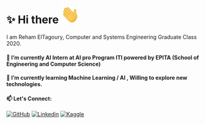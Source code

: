 # ✨ Hi there <img src="https://raw.githubusercontent.com/ABSphreak/ABSphreak/master/gifs/Hi.gif" width="48" height="48"/>

<!--
**rehamessameltagoury/rehamessameltagoury** is a ✨ _special_ ✨ repository because its `README.md` (this file) appears on your GitHub profile.

Here are some ideas to get you started:

- 🔭 I’m currently working on ...
- 🌱 I’m currently learning ...
- 👯 I’m looking to collaborate on ...
- 🤔 I’m looking for help with ...
- 💬 Ask me about ...
- 📫 How to reach me: ...
- 😄 Pronouns: ...
- ⚡ Fun fact: ...
-->
I am Reham ElTagoury, Computer and Systems Engineering Graduate Class 2020.


#### 🔭 I’m currently AI Intern at AI pro Program ITI powered by EPITA (School of Engineering and Computer Science)


#### 🌱 I’m currently learning Machine Learning / AI , Willing to explore new technologies.


#### 📫 Let's Connect:

[![GitHub](https://img.shields.io/badge/SUPPORT%20AT-GITHUB-blue?style=for-the-badge&logo=github)](https://github.com/rehamessameltagoury) [![Linkedin](https://img.shields.io/badge/MY%20PROFILE-Linkedin-blue?style=for-the-badge&logo=github)](https://www.linkedin.com/in/reham-eltagoury-496804167/) [![Kaggle](https://img.shields.io/badge/Kaggle-20BEFF?style=for-the-badge&logo=Kaggle&logoColor=white)](https://www.kaggle.com/rehameltagoury) 
 

